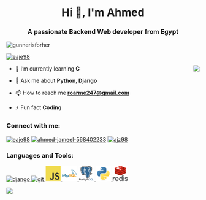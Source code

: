 <h1 align="center">Hi 👋, I'm Ahmed</h1>
<h3 align="center">A passionate Backend Web developer from Egypt</h3>

<p align="left"> <img src="https://komarev.com/ghpvc/?username=gunnerisforher&label=Profile%20views&color=0e75b6&style=flat" alt="gunnerisforher" /> </p>

<p align="left"> <a href="https://twitter.com/eaje98" target="blank"><img src="https://img.shields.io/twitter/follow/eaje98?logo=twitter&style=for-the-badge" alt="eaje98" /></a> </p>
<img align="right" src="https://media.giphy.com/media/vFKqnCdLPNOKc/giphy.gif"/>

- 🌱 I’m currently learning **C**

- 💬 Ask me about **Python, Django**

- 📫 How to reach me **roarme247@gmail.com**

- ⚡ Fun fact **Coding**

<h3 align="left">Connect with me:</h3>
<p align="left">
<a href="https://twitter.com/eaje98" target="blank"><img align="center" src="https://raw.githubusercontent.com/rahuldkjain/github-profile-readme-generator/master/src/images/icons/Social/twitter.svg" alt="eaje98" height="30" width="40" /></a>
<a href="https://linkedin.com/in/ahmed-jameel-568402233" target="blank"><img align="center" src="https://raw.githubusercontent.com/rahuldkjain/github-profile-readme-generator/master/src/images/icons/Social/linked-in-alt.svg" alt="ahmed-jameel-568402233" height="30" width="40" /></a>
<a href="https://fb.com/ajz98" target="blank"><img align="center" src="https://raw.githubusercontent.com/rahuldkjain/github-profile-readme-generator/master/src/images/icons/Social/facebook.svg" alt="ajz98" height="30" width="40" /></a>
</p>

<h3 align="left">Languages and Tools:</h3>
<p align="left"> <a href="https://www.djangoproject.com/" target="_blank" rel="noreferrer"> <img src="https://cdn.worldvectorlogo.com/logos/django.svg" alt="django" width="40" height="40"/> </a> <a href="https://git-scm.com/" target="_blank" rel="noreferrer"> <img src="https://www.vectorlogo.zone/logos/git-scm/git-scm-icon.svg" alt="git" width="40" height="40"/> </a> <a href="https://developer.mozilla.org/en-US/docs/Web/JavaScript" target="_blank" rel="noreferrer"> <img src="https://raw.githubusercontent.com/devicons/devicon/master/icons/javascript/javascript-original.svg" alt="javascript" width="40" height="40"/> </a> <a href="https://www.mysql.com/" target="_blank" rel="noreferrer"> <img src="https://raw.githubusercontent.com/devicons/devicon/master/icons/mysql/mysql-original-wordmark.svg" alt="mysql" width="40" height="40"/> </a> <a href="https://www.postgresql.org" target="_blank" rel="noreferrer"> <img src="https://raw.githubusercontent.com/devicons/devicon/master/icons/postgresql/postgresql-original-wordmark.svg" alt="postgresql" width="40" height="40"/> </a> <a href="https://www.python.org" target="_blank" rel="noreferrer"> <img src="https://raw.githubusercontent.com/devicons/devicon/master/icons/python/python-original.svg" alt="python" width="40" height="40"/> </a> <a href="https://redis.io" target="_blank" rel="noreferrer"> <img src="https://raw.githubusercontent.com/devicons/devicon/master/icons/redis/redis-original-wordmark.svg" alt="redis" width="40" height="40"/> </a> </p>

<a align="right">![](https://github-readme-stats.vercel.app/api?username=gunnerisforher&theme=dark&hide_border=false&include_all_commits=false&count_private=false)<br/></a>
